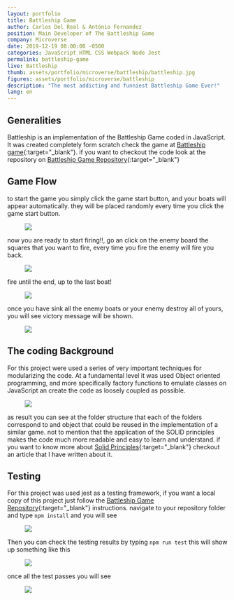 ```yaml
---
layout: portfolio
title: Battleship Game
author: Carlos Del Real & António Fernandez
position: Main Developer of The Battleship Game
company: Microverse
date: 2019-12-19 08:00:00 -0500
categories: JavaScript HTML CSS Webpack Node Jest
permalink: battleship-game
live: Battleship
thumb: assets/portfolio/microverse/battleship/battleship.jpg
figures: assets/portfolio/microverse/battleship
description: "The most addicting and funniest Battleship Game Ever!"
lang: en
---
```


## Generalities

Battleship is an implementation of the Battleship Game coded in JavaScript. It was created completely form scratch
check the game at [Battleship game](https://carloshdelreal.github.io/battleship/dist/index.html){:target="_blank"}. if you want to checkout
the code look at the repository on [Battleship Game Repository](https://github.com/carloshdelreal/battleship){:target="_blank"}

## Game Flow

to start the game you simply click the game start button, and your boats will appear automatically. they will be placed
randomly every time you click the game start button.

<figure class="figure">
    <img src="{{ page.figures }}/game_start.jpg">
</figure>

now you are ready to start firing!!, go an click on the enemy board the squares that you want to fire, every time you fire
the enemy will fire you back.

<figure class="figure">
    <img src="{{ page.figures }}/fire.jpg">
</figure>

fire until the end, up to the last boat!

<figure class="figure">
    <img src="{{ page.figures }}/fire_until_the_end.jpg">
</figure>

once you have sink all the enemy boats or your enemy destroy all of yours, you will see victory message will be shown.

<figure class="figure">
    <img src="{{ page.figures }}/game_end.jpg">
</figure>

## The coding Background

For this project were used a series of very important techniques for modularizing the code. At a fundamental level it was used
Object oriented programming, and more specifically factory functions to emulate classes on JavaScript an create the code as 
loosely coupled as possible.

<figure class="figure">
    <img src="{{ page.figures }}/folder_structure.png">
</figure>

as result you can see at the folder structure that each of the folders correspond to and object that could be reused in the 
implementation of a similar game. not to mention that the application of the SOLID principles makes the code much more readable
and easy to learn and understand. if you want to know more about [Solid Principles](https://medium.com/@carloshdelreal/stop-coding-bad-practices-d976ce05dbc6){:target="_blank"} checkout an article that I have written
about it.

## Testing

For this project was used jest as a testing framework, if you want a local copy of this project just follow the [Battleship Game Repository](https://github.com/carloshdelreal/battleship){:target="_blank"} instructions. navigate to your repository folder and type `npm install` and you will see

<figure class="figure">
    <img src="{{ page.figures }}/install.png">
</figure>

Then you can check the testing results by typing `npm run test` this will show up something like this

<figure class="figure">
    <img src="{{ page.figures }}/tests_run.png">
</figure>

once all the test passes you will see

<figure class="figure">
    <img src="{{ page.figures }}/tests_pass.png">
</figure>

